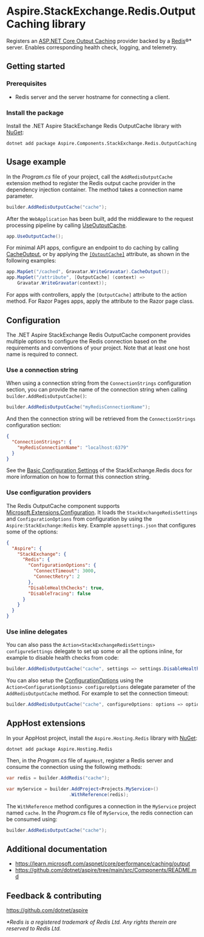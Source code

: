 # Aspire.StackExchange.Redis.OutputCaching library

Registers an [ASP.NET Core Output Caching](https://learn.microsoft.com/aspnet/core/performance/caching/output) provider backed by a [Redis](https://redis.io/)®* server. Enables corresponding health check, logging, and telemetry.

## Getting started

### Prerequisites

- Redis server and the server hostname for connecting a client.

### Install the package

Install the .NET Aspire StackExchange Redis OutputCache library with [NuGet](https://www.nuget.org):

```dotnetcli
dotnet add package Aspire.Components.StackExchange.Redis.OutputCaching
```

## Usage example

In the _Program.cs_ file of your project, call the `AddRedisOutputCache` extension method to register the Redis output cache provider in the dependency injection container. The method takes a connection name parameter.

```csharp
builder.AddRedisOutputCache("cache");
```

After the `WebApplication` has been built, add the middleware to the request processing pipeline by calling [UseOutputCache](https://learn.microsoft.com/dotnet/api/microsoft.aspnetcore.builder.outputcacheapplicationbuilderextensions.useoutputcache).

```csharp
app.UseOutputCache();
```

For minimal API apps, configure an endpoint to do caching by calling [CacheOutput](https://learn.microsoft.com/dotnet/api/microsoft.extensions.dependencyinjection.outputcacheconventionbuilderextensions.cacheoutput), or by applying the [`[OutputCache]`](https://learn.microsoft.com/dotnet/api/microsoft.aspnetcore.outputcaching.outputcacheattribute) attribute, as shown in the following examples:

```csharp
app.MapGet("/cached", Gravatar.WriteGravatar).CacheOutput();
app.MapGet("/attribute", [OutputCache] (context) =>
    Gravatar.WriteGravatar(context));
```

For apps with controllers, apply the `[OutputCache]` attribute to the action method. For Razor Pages apps, apply the attribute to the Razor page class.

## Configuration

The .NET Aspire StackExchange Redis OutputCache component provides multiple options to configure the Redis connection based on the requirements and conventions of your project. Note that at least one host name is required to connect.

### Use a connection string

When using a connection string from the `ConnectionStrings` configuration section, you can provide the name of the connection string when calling `builder.AddRedisOutputCache()`:

```csharp
builder.AddRedisOutputCache("myRedisConnectionName");
```

And then the connection string will be retrieved from the `ConnectionStrings` configuration section:

```json
{
  "ConnectionStrings": {
    "myRedisConnectionName": "localhost:6379"
  }
}
```

See the [Basic Configuration Settings](https://stackexchange.github.io/StackExchange.Redis/Configuration.html#basic-configuration-strings) of the StackExchange.Redis docs for more information on how to format this connection string.

### Use configuration providers

The Redis OutputCache component supports [Microsoft.Extensions.Configuration](https://learn.microsoft.com/dotnet/api/microsoft.extensions.configuration). It loads the `StackExchangeRedisSettings` and `ConfigurationOptions` from configuration by using the `Aspire:StackExchange:Redis` key. Example `appsettings.json` that configures some of the options:

```json
{
  "Aspire": {
    "StackExchange": {
      "Redis": {
        "ConfigurationOptions": {
          "ConnectTimeout": 3000,
          "ConnectRetry": 2
        },
        "DisableHealthChecks": true,
        "DisableTracing": false
      }
    }
  }
}
```

### Use inline delegates

You can also pass the `Action<StackExchangeRedisSettings> configureSettings` delegate to set up some or all the options inline, for example to disable health checks from code:

```csharp
builder.AddRedisOutputCache("cache", settings => settings.DisableHealthChecks = true);
```

You can also setup the [ConfigurationOptions](https://stackexchange.github.io/StackExchange.Redis/Configuration.html#configuration-options) using the `Action<ConfigurationOptions> configureOptions` delegate parameter of the `AddRedisOutputCache` method. For example to set the connection timeout:

```csharp
builder.AddRedisOutputCache("cache", configureOptions: options => options.ConnectTimeout = 3000);
```

## AppHost extensions

In your AppHost project, install the `Aspire.Hosting.Redis` library with [NuGet](https://www.nuget.org):

```dotnetcli
dotnet add package Aspire.Hosting.Redis
```

Then, in the _Program.cs_ file of `AppHost`, register a Redis server and consume the connection using the following methods:

```csharp
var redis = builder.AddRedis("cache");

var myService = builder.AddProject<Projects.MyService>()
                       .WithReference(redis);
```

The `WithReference` method configures a connection in the `MyService` project named `cache`. In the _Program.cs_ file of `MyService`, the redis connection can be consumed using:

```csharp
builder.AddRedisOutputCache("cache");
```

## Additional documentation

* https://learn.microsoft.com/aspnet/core/performance/caching/output
* https://github.com/dotnet/aspire/tree/main/src/Components/README.md

## Feedback & contributing

https://github.com/dotnet/aspire

_*Redis is a registered trademark of Redis Ltd. Any rights therein are reserved to Redis Ltd._
